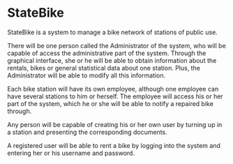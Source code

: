 # StateBike

StateBike is a system to manage a bike network of stations of public use.

There will be one person called the Administrator of the system, who will be capable of access the administrative part of the system. Through the graphical interface, she or he will be able to obtain information about the rentals, bikes or general statistical data about one station. Plus, the Administrator will be able to modify all this information.

Each bike station will have its own employee, although one employee can have several stations to him or herself. The employee will access his or her part of the system, which he or she will be able to notify a repaired bike through.

Any person will be capable of creating his or her own user by turning up in a station and presenting the corresponding documents.

A registered user will be able to rent a bike by logging into the system and entering her or his username and password.